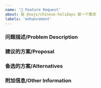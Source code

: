 ```yaml
---
name: '🚀 Feature Request'
about: 给 @swjs/chinese-holidays 提一个需求
labels: 'enhancement'
---
```


### 问题描述/Problem Description

<!--
  您提交的需求是否与缺陷相关？请简要地说明问题是什么。
  Is the requirement you submitted related to the defect? Please briefly state what the problem is.
-->

### 建议的方案/Proposal

<!--
  以简洁明了的方式描述您想要的解决方案。
  Describe the solution you want in a concise way.
-->

### 备选的方案/Alternatives

<!--
  对您考虑过的任何替代解决方案或功能的清晰描述。
  A clear description of any alternative solutions or features you have considered.
-->

### 附加信息/Other Information

<!--
  在此处添加有关该需求的任何其他上下文。
  Add any other context here about the requirement.
-->
